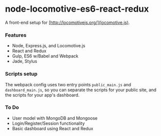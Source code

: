 # node-locomotive-es6-react-redux

A front-end setup for [http://locomotivejs.org/](locomotive.js).

### Features
* Node, Express.js, and Locomotive.js
* React and Redux
* Gulp, ES6 w/Babel and Webpack
* Jade, Stylus

### Scripts setup
The webpack config uses two entry points `public_main.js` and `dashboard_main.js`,
so you can separate the scripts for your public site, and the scripts for
your app's dashboard.

### To Do
 * User model with MongoDB and Mongoose
 * Login/Register/Session functionality
 * Basic dashboard using React and Redux
